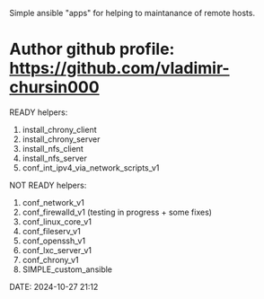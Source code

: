 Simple ansible "apps" for helping to maintanance of remote hosts.

Author github profile: https://github.com/vladimir-chursin000
================

READY helpers:
1. install_chrony_client
2. install_chrony_server
3. install_nfs_client
4. install_nfs_server
5. conf_int_ipv4_via_network_scripts_v1

NOT READY helpers:
1. conf_network_v1
2. conf_firewalld_v1 (testing in progress + some fixes)
3. conf_linux_core_v1
4. conf_fileserv_v1
5. conf_openssh_v1
6. conf_lxc_server_v1
7. conf_chrony_v1
8. SIMPLE_custom_ansible

DATE: 2024-10-27 21:12
